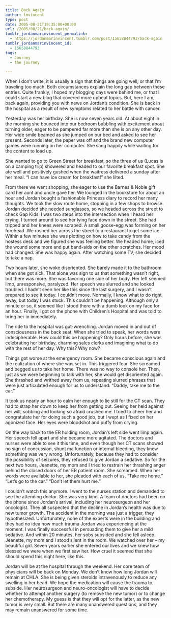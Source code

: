 ```yaml
---
title: Back Again
author: lmvincent
type: post
date: 2005-08-21T19:35:00+00:00
url: /2005/08/21/back-again/
tumblr_jordanmarinvincent_permalink:
  - https://jordanmarinvincent.tumblr.com/post/15658844793/back-again
tumblr_jordanmarinvincent_id:
  - 15658844793
tags:
  - Journey
  - the journey

---
```

When I don&rsquo;t write, it is usually a sign that things are going well, or that I&rsquo;m traveling too much. Both circumstances explain the long gap between these entries. Quite frankly, I hoped my blogging days were behind me, or that I could start a new blog that covered more upbeat topics. But, here I am, back again, providing you with news on Jordan&rsquo;s condition. She is back in the hospital as a result of new symptoms related to her battle with cancer.<a name="more"></a>

Yesterday was her birthday. She is now seven years old. At about eight in the morning she bounced into our bedroom bubbling with excitement about turning older, eager to be pampered far more than she is on any other day. Her wide smile beamed as she jumped on our bed and asked to see her present. Seconds later, the paper was off and the brand new computer games were running on her computer. She sang happily while waiting for the content to load up.

She wanted to go to Green Street for breakfast, so the three of us (Lucas is on a camping trip) showered and headed to our favorite breakfast spot. She ate well and positively gushed when the waitress delivered a sunday after her meal. &ldquo;I can have ice cream for breakfast!&rdquo; she lilted.

From there we went shopping, she eager to use the Barnes & Noble gift card her aunt and uncle gave her. We lounged in the bookstore for about an hour and Jordan bought a fashionable Princess diary to record her many thoughts. We took the slow route home, stopping in a few shops to browse. Jordan decided she needed sunglasses, so we headed across the street to check Gap Kids. I was two steps into the intersection when I heard her crying. I turned around to see her lying face down in the street. She had tripped and her knees were scraped. A small goose-egg was forming on her forehead. We rushed her across the street to a restaurant to get some ice. Within a few minutes she was plotting on how to take candy from the hostess desk and we figured she was feeling better. We headed home, iced the wound some more and put band-aids on the other scratches. Her mood had changed. She was happy again. After watching some TV, she decided to take a nap.

Two hours later, she woke disoriented. She barely made it to the bathroom when she got sick. That alone was sign to us that something wasn&rsquo;t right, but there was more. She was favoring one side of her body. Her left seemed limp, unresponsive, paralyzed. Her speech was slurred and she looked troubled. I hadn&rsquo;t seen her like this since the last surgery, and I wasn&rsquo;t prepared to see it today. I couldn&rsquo;t move. Normally, I know what to do right away, but today I was stuck. This couldn&rsquo;t be happening. Although only a minute or so, it seemed like I stood there with a dumb look on my face for an hour. Finally, I got on the phone with Children&rsquo;s Hospital and was told to bring her in immediately.

The ride to the hospital was gut-wrenching. Jordan moved in and out of consciousness in the back seat. When she tried to speak, her words were indecipherable. How could this be happening? Only hours before, she was celebrating her birthday, charming sales clerks and imagining what to do with the rest of her day. Why this? Why now?

Things got worse at the emergency room. She became conscious again and the realization of where she was set in. This triggered fear. She screamed and begged us to take her home. There was no way to console her. Then, just as we were beginning to talk with her, she would get disoriented again. She thrashed and writhed away from us, repeating slurred phrases that were just articulated enough for us to understand: &ldquo;Daddy, take me to the car.&rdquo;

It took us nearly an hour to calm her enough to lie still for the CT scan. They had to strap her down to keep her from getting out. Seeing her held against her will, sobbing and looking so afraid crushed me. I tried to cheer her and congratulate her for doing such a good job, but I wept as I fixed on her agonized face. Her eyes were bloodshot and puffy from crying.

On the way back to the ER holding room, Jordan&rsquo;s left side went limp again. Her speech fell apart and she became more agitated. The doctors and nurses were able to see it this time, and even though her CT scans showed no sign of concussion, shunt malfunction or internal bleeding, they knew something was very wrong. Unfortunately, because they had to consider the possibility of seizures, they refused to give Jordan a sedative. So for the next two hours, Jeanette, my mom and I tried to restrain her thrashing anger behind the closed doors of her ER patient room. She screamed. When her words were available to her, she pleaded with each of us. &ldquo;Take me home.&rdquo; &ldquo;Let&rsquo;s go to the car.&rdquo; &ldquo;Don&rsquo;t let them hurt me.&rdquo;

I couldn&rsquo;t watch this anymore. I went to the nurses station and demanded to see the attending doctor. She was very kind. A team of doctors had been on the phone since Jordan&rsquo;s arrival, including her neurosurgeon and her oncologist. They all suspected that the decline in Jordan&rsquo;s health was due to new tumor growth. The accident in the morning was just a trigger, they hypothesized. Unfortunately, none of the experts were in the building and they had no idea how much trauma Jordan was experiencing at the moment. I was finally successful in persuading them to give her a mild sedative. And within 20 minutes, her sobs subsided and she fell asleep. Jeanette, my mom and I stood silent in the room. We watched over her &#8211; my beautiful girl. Seven years earlier she entered our lives and we knew how blessed we were when we first saw her. How cruel it seemed that she should spend this night here, like this.

Jordan will be at the hospital through the weekend. Her core team of physicians will be back on Monday. We don&rsquo;t know how long Jordan will remain at CHLA. She is being given steroids intravenously to reduce any swelling in her head. We hope the medication will cause the trauma to subside. Her neurosurgeon and neuro-oncologist will have to decide whether to attempt another surgery (to remove the new tumor) or to change her chemotherapy. My guess is that they will opt for the latter, as the new tumor is very small. But there are many unanswered questions, and they may remain unanswered for some time.

<div class="blogger-post-footer">
  <img loading="lazy" width="1" height="1" src="https://blogger.googleusercontent.com/tracker/9039099668816362935-8413557844323854966?l=jordansjourney2.blogspot.com" alt="" />
</div>